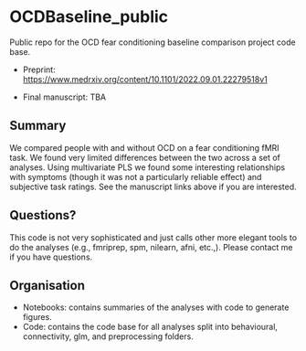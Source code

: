 # OCDBaseline_public
Public repo for the OCD fear conditioning baseline comparison project code base.

- Preprint: https://www.medrxiv.org/content/10.1101/2022.09.01.22279518v1

- Final manuscript: TBA

## Summary
We compared people with and without OCD on a fear conditioning fMRI task. We found very limited differences between the two across a set of analyses. Using multivariate PLS we found some interesting relationships with symptoms (though it was not a particularly reliable effect) and subjective task ratings. See the manuscript links above if you are interested.

## Questions?
This code is not very sophisticated and just calls other more elegant tools to do the analyses (e.g., fmriprep, spm, nilearn, afni, etc.,). Please contact me if you have questions.

## Organisation
- Notebooks: contains summaries of the analyses with code to generate figures.
- Code: contains the code base for all analyses split into behavioural, connectivity, glm, and preprocessing folders.
